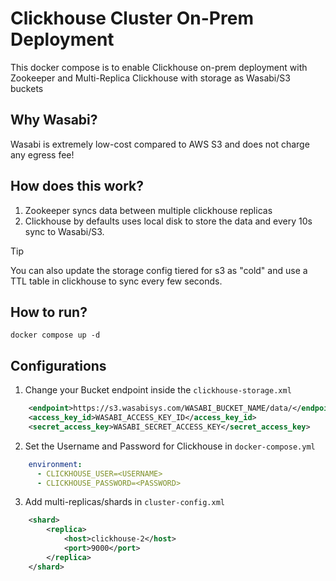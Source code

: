 # Clickhouse Cluster On-Prem Deployment

This docker compose is to enable Clickhouse on-prem deployment with Zookeeper and Multi-Replica Clickhouse with storage as Wasabi/S3 buckets

## Why Wasabi?
Wasabi is extremely low-cost compared to AWS S3 and does not charge any egress fee!

## How does this work?

1. Zookeeper syncs data between multiple clickhouse replicas
2. Clickhouse by defaults uses local disk to store the data and every 10s sync to Wasabi/S3.
> [!TIP]
> You can also update the storage config tiered for s3 as "cold" and use a TTL table in clickhouse to sync every few seconds.

## How to run?
`docker compose up -d`

## Configurations
1. Change your Bucket endpoint inside the `clickhouse-storage.xml`
```xml
    <endpoint>https://s3.wasabisys.com/WASABI_BUCKET_NAME/data/</endpoint>
    <access_key_id>WASABI_ACCESS_KEY_ID</access_key_id>
    <secret_access_key>WASABI_SECRET_ACCESS_KEY</secret_access_key>
```
2. Set the Username and Password for Clickhouse in `docker-compose.yml`
```yaml
    environment:
      - CLICKHOUSE_USER=<USERNAME>
      - CLICKHOUSE_PASSWORD=<PASSWORD>
```
3. Add multi-replicas/shards in `cluster-config.xml`
```xml
    <shard>
        <replica>
            <host>clickhouse-2</host>
            <port>9000</port>
        </replica>
    </shard>
```

